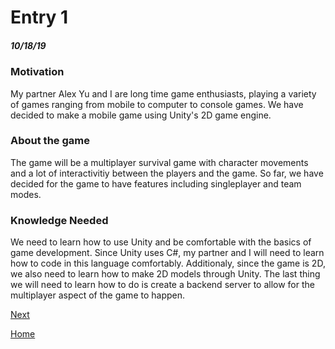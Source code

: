 # Entry 1
##### 10/18/19

### Motivation

My partner Alex Yu and I are long time game enthusiasts, playing a variety of games ranging from mobile to computer to console games. We have decided to make a mobile game using Unity's 2D game engine.

### About the game

The game will be a multiplayer survival game with character movements and a lot of interactivitiy between the players and the game. So far, we have decided for the game to have features including singleplayer and team modes.

### Knowledge Needed

We need to learn how to use Unity and be comfortable with the basics of game development. Since Unity uses C#, my partner and I will need to learn how to code in this language comfortably. Additionaly, since the game is
2D, we also need to learn how to make 2D models through Unity. The last thing we will need to learn how to do is create a backend server to allow for the multiplayer aspect of the game to happen.

[Next](entry02.md)

[Home](../README.md)